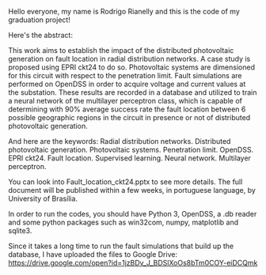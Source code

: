 Hello everyone, my name is Rodrigo Rianelly and this is the code of my 
graduation project!

Here's the abstract:

This work aims to establish the impact of the distributed photovoltaic 
generation on fault location in radial distribution networks. A case study is 
proposed using EPRI ckt24 to do so. Photovoltaic systems are dimensioned for 
this circuit with respect to the penetration limit. Fault simulations are 
performed on OpenDSS in order to acquire voltage and current values at the 
substation. These results are recorded in a database and utilized to train a 
neural network of the multilayer perceptron class, which is capable of 
determining with 90% average success rate the fault location between 6 possible 
geographic regions in the circuit in presence or not of distributed photovoltaic 
generation.

And here are the keywords:
Radial distribution networks. Distributed photovoltaic generation. Photovoltaic 
systems. Penetration limit. OpenDSS. EPRI ckt24. Fault location. Supervised 
learning. Neural network. Multilayer perceptron.

You can look into Fault_location_ckt24.pptx to see more details. The full 
document will be published within a few weeks, in portuguese language, by 
University of Brasília.

In order to run the codes, you should have Python 3, OpenDSS, a .db reader
and some python packages such as win32com, numpy, matplotlib and sqlite3.

Since it takes a long time to run the fault simulations that build up the
database, I have uploaded the files to Google Drive:
https://drive.google.com/open?id=1jzBDv_J_BDSlXoOs8bTm0COY-eiDCQmk